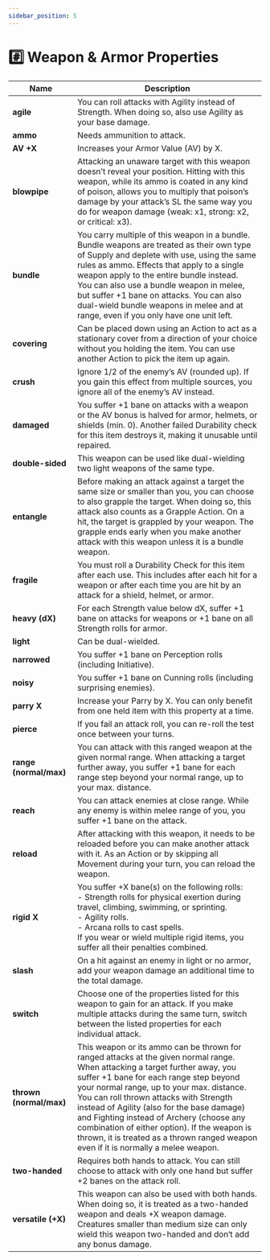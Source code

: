 ```yaml
---
sidebar_position: 5
---
```


# #️⃣ Weapon & Armor Properties

Name | Description
--- | ---
**agile** | You can roll attacks with Agility instead of Strength. When doing so, also use Agility as your base damage.
**ammo** | Needs ammunition to attack.
**AV +X** | Increases your Armor Value (AV) by X.
**blowpipe** | Attacking an unaware target with this weapon doesn’t reveal your position. Hitting with this weapon, while its ammo is coated in any kind of poison, allows you to multiply that poison’s damage by your attack’s SL the same way you do for weapon damage (weak: x1, strong: x2, or critical: x3).
**bundle** | You carry multiple of this weapon in a bundle. Bundle weapons are treated as their own type of Supply and deplete with use, using the same rules as ammo. Effects that apply to a single weapon apply to the entire bundle instead.<br/>You can also use a bundle weapon in melee, but suffer +1 bane on attacks. You can also dual-wield bundle weapons in melee and at range, even if you only have one unit left.
**covering** | Can be placed down using an Action to act as a stationary cover from a direction of your choice without you holding the item. You can use another Action to pick the item up again.
**crush** | Ignore 1/2 of the enemy’s AV (rounded up). If you gain this effect from multiple sources, you ignore all of the enemy’s AV instead.
**damaged** | You suffer +1 bane on attacks with a weapon or the AV bonus is halved for armor, helmets, or shields (min. 0). Another failed Durability check for this item destroys it, making it unusable until repaired.
**double-sided** | This weapon can be used like dual-wielding two light weapons of the same type.
**entangle** | Before making an attack against a target the same size or smaller than you, you can choose to also grapple the target. When doing so, this attack also counts as a Grapple Action. On a hit, the target is grappled by your weapon. The grapple ends early when you make another attack with this weapon unless it is a bundle weapon.
**fragile** | You must roll a Durability Check for this item after each use. This includes after each hit for a weapon or after each time you are hit by an attack for a shield, helmet, or armor.
**heavy (dX)** | For each Strength value below dX, suffer +1 bane on attacks for weapons or +1 bane on all Strength rolls for armor.
**light** | Can be dual-wielded.
**narrowed** | You suffer +1 bane on Perception rolls (including Initiative).
**noisy** | You suffer +1 bane on Cunning rolls (including surprising enemies).
**parry X** | Increase your Parry by X. You can only benefit from one held item with this property at a time.
**pierce** | If you fail an attack roll, you can re-roll the test once between your turns.
**range (normal/max)** | You can attack with this ranged weapon at the given normal range. When attacking a target further away, you suffer +1 bane for each range step beyond your normal range, up to your max. distance.
**reach** | You can attack enemies at close range. While any enemy is within melee range of you, you suffer +1 bane on the attack.
**reload** | After attacking with this weapon, it needs to be reloaded before you can make another attack with it. As an Action or by skipping all Movement during your turn, you can reload the weapon.
**rigid X** | You suffer +X bane(s) on the following rolls:<br/>- Strength rolls for physical exertion during travel, climbing, swimming, or sprinting.<br/>- Agility rolls.<br/>- Arcana rolls to cast spells. <br/>If you wear or wield multiple rigid items, you suffer all their penalties combined.<br/>
**slash** | On a hit against an enemy in light or no armor, add your weapon damage an additional time to the total damage.
**switch** | Choose one of the properties listed for this weapon to gain for an attack. If you make multiple attacks during the same turn, switch between the listed properties for each individual attack.
**thrown (normal/max)** | This weapon or its ammo can be thrown for ranged attacks at the given normal range. When attacking a target further away, you suffer +1 bane for each range step beyond your normal range, up to your max. distance.<br/>You can roll thrown attacks with Strength instead of Agility (also for the base damage) and Fighting instead of Archery (choose any combination of either option). If the weapon is thrown, it is treated as a thrown ranged weapon even if it is normally a melee weapon.<br/>
**two-handed** | Requires both hands to attack. You can still choose to attack with only one hand but suffer +2 banes on the attack roll.
**versatile (+X)** | This weapon can also be used with both hands. When doing so, it is treated as a two-handed weapon and deals +X weapon damage. Creatures smaller than medium size can only wield this weapon two-handed and don‘t add any bonus damage.
